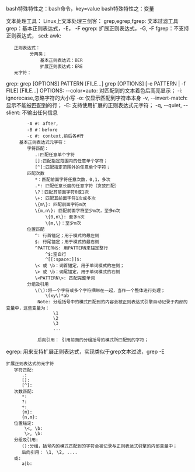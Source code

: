 bash特殊特性之：bash命令，key=value
bash特殊特性之：变量

文本处理工具：
   Linux上文本处理三剑客：
       grep,egrep,fgrep: 文本过滤工具
           grep：基本正则表达式，-E， -F
           egrep: 扩展正则表达式，-G, -F
           fgrep：不支持正则表达式，
       sed:
       awk:
       
       正则表达式：
             分两类：
                 基本正则表达式：BER
                 扩展正则表达式：ERE
       元字符：  
grep:
    grep [OPTIONS] PATTERN [FILE...]
    grep [OPTIONS] [-e PATTERN | -f FILE] [FILE...]
         OPTIONS:
            --color=auto: 对匹配到的文本着色后高亮显示；
            -i: ignorecase,忽略字符的大小写
            -o: 仅显示匹配到字符串本身
            -v, --invert-match: 显示不能被匹配到的行；
            -E: 支持使用扩展的正则表达式元字符；
            -q, --quiet, --slient: 不输出任何信息
            
            -A #: after,
            -B #：before
            -c #: context,前后各#行
         基本正则表达式元字符：
            字符匹配：
               .:匹配任意单个字符
               []:匹配指定范围内的任意单个字符；
               [^]:匹配指定范围外的任意单个字符；
            匹配次数
               *：匹配前面字符任意次数，0,1，多次
               .*: 匹配任意长度的任意字符（贪婪匹配）
               \?：匹配其前面字符0或1次
               \+: 匹配其前面字符1次或多次
               \{m\}: 匹配前面字符m次
               \{m,n\}: 匹配前面字符至少m次，至多n次
                   \{0,n\}: 至多n次
                   \{m,\}：至少m次
            位置匹配
               ^: 行首锚定；用于模式的最左侧
               $: 行尾锚定；用于模式的最右侧
               ^PATTERN$: 用PATTERN来锚定整行
                   ^$:空白行
                   ^[[:space:]]$:
               \< 或 \b：词首锚定，用于单词模式的左侧；
               \> 或 \b：词尾锚定，用于单词模式的右侧
               \<PATTERN\>: 匹配完整单词
            分组及引用
               \(\):将一个字符或多个字符捆绑在一起，当作一个整体进行处理；
                   \(xy\)*ab
                Note: 分组括号中的模式匹配到的内容会被正则表达式引擎自动记录于内部的变量中，这些变量为：
                      \1
                      \2
                      \3
                      ...
                      
                后向引用： 引用前面的分组括号的模式所匹配到的字符；
               
egrep:
    用来支持扩展正则表达式，实现类似于grep文本过滤，grep -E
    
    扩展正则表达式的元字符
       字符匹配:
          .:
          []:
          [^]:
       次数匹配:
          *:
          ?:
          +:
          {m}:
          {n,m}:
       位置锚定:
           \<, \b:
           \>, \b:
       分组及引用:
          ():分组，括号内的模式匹配到的字符会被记录与正则表达式引擎的内部变量中；
          后向引用： \1, \2, ....
       或:
          a|b:
    
    

